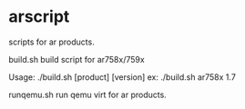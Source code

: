 # arscript
scripts for ar products.

build.sh
build script for ar758x/759x

Usage:
	./build.sh [product] [version]
	ex: ./build.sh ar758x 1.7
	
	
runqemu.sh
run qemu virt for ar products.
